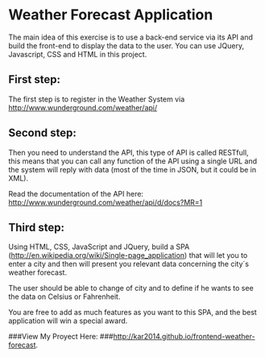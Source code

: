 # Weather Forecast Application

The main idea of this exercise is to use a back-end service via its API and build the front-end to display the data to the user. You can use JQuery, Javascript, CSS and HTML in this project.

## First step:

The first step is to register in the Weather System via http://www.wunderground.com/weather/api/


## Second step:

Then you need to understand the API, this type of API is called RESTfull, this means that you can call any function of the API using a single URL and the system will reply with data (most of the time in JSON, but it could be in XML).

Read the documentation of the API here:
http://www.wunderground.com/weather/api/d/docs?MR=1


## Third step:

Using HTML, CSS, JavaScript and JQuery, build a SPA (http://en.wikipedia.org/wiki/Single-page_application) that will let you to enter a city and then will present you relevant data concerning the city´s weather forecast.

The user should be able to change of city and to define if he wants to see the data on Celsius or Fahrenheit.

You are free to add as much features as you want to this SPA, and the best application will win a special award.


###View My Proyect Here:
###http://kar2014.github.io/frontend-weather-forecast. 
